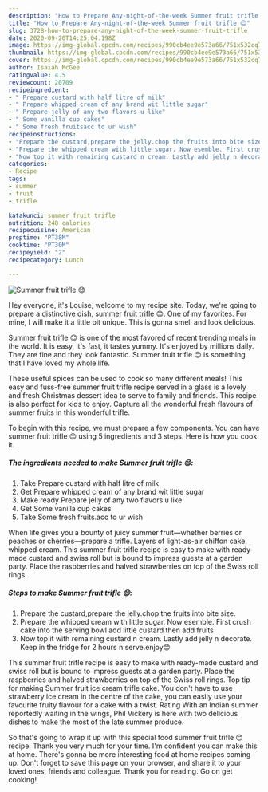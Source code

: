 ```yaml
---
description: "How to Prepare Any-night-of-the-week Summer fruit trifle 😊"
title: "How to Prepare Any-night-of-the-week Summer fruit trifle 😊"
slug: 3728-how-to-prepare-any-night-of-the-week-summer-fruit-trifle
date: 2020-09-20T14:25:04.198Z
image: https://img-global.cpcdn.com/recipes/990cb4ee9e573a66/751x532cq70/summer-fruit-trifle-😊-recipe-main-photo.jpg
thumbnail: https://img-global.cpcdn.com/recipes/990cb4ee9e573a66/751x532cq70/summer-fruit-trifle-😊-recipe-main-photo.jpg
cover: https://img-global.cpcdn.com/recipes/990cb4ee9e573a66/751x532cq70/summer-fruit-trifle-😊-recipe-main-photo.jpg
author: Isaiah McGee
ratingvalue: 4.5
reviewcount: 20709
recipeingredient:
- " Prepare custard with half litre of milk"
- " Prepare whipped cream of any brand wit little sugar"
- " Prepare jelly of any two flavors u like"
- " Some vanilla cup cakes"
- " Some fresh fruitsacc to ur wish"
recipeinstructions:
- "Prepare the custard,prepare the jelly.chop the fruits into bite size."
- "Prepare the whipped cream with little sugar. Now esemble. First crush cake into the serving bowl add little custard then add fruits"
- "Now top it with remaining custard n cream. Lastly add jelly n decorate. Keep in the fridge for 2 hours n serve.enjoy😊"
categories:
- Recipe
tags:
- summer
- fruit
- trifle

katakunci: summer fruit trifle 
nutrition: 248 calories
recipecuisine: American
preptime: "PT38M"
cooktime: "PT30M"
recipeyield: "2"
recipecategory: Lunch

---
```



![Summer fruit trifle 😊](https://img-global.cpcdn.com/recipes/990cb4ee9e573a66/751x532cq70/summer-fruit-trifle-😊-recipe-main-photo.jpg)

Hey everyone, it's Louise, welcome to my recipe site. Today, we're going to prepare a distinctive dish, summer fruit trifle 😊. One of my favorites. For mine, I will make it a little bit unique. This is gonna smell and look delicious.

Summer fruit trifle 😊 is one of the most favored of recent trending meals in the world. It is easy, it's fast, it tastes yummy. It's enjoyed by millions daily. They are fine and they look fantastic. Summer fruit trifle 😊 is something that I have loved my whole life.

These useful spices can be used to cook so many different meals! This easy and fuss-free summer fruit trifle recipe served in a glass is a lovely and fresh Christmas dessert idea to serve to family and friends. This recipe is also perfect for kids to enjoy. Capture all the wonderful fresh flavours of summer fruits in this wonderful trifle.


To begin with this recipe, we must prepare a few components. You can have summer fruit trifle 😊 using 5 ingredients and 3 steps. Here is how you cook it.

<!--inarticleads1-->

##### The ingredients needed to make Summer fruit trifle 😊:

1. Take  Prepare custard with half litre of milk
1. Get  Prepare whipped cream of any brand wit little sugar
1. Make ready  Prepare jelly of any two flavors u like
1. Get  Some vanilla cup cakes
1. Take  Some fresh fruits.acc to ur wish


When life gives you a bounty of juicy summer fruit—whether berries or peaches or cherries—prepare a trifle. Layers of light-as-air chiffon cake, whipped cream. This summer fruit trifle recipe is easy to make with ready-made custard and swiss roll but is bound to impress guests at a garden party. Place the raspberries and halved strawberries on top of the Swiss roll rings. 

<!--inarticleads2-->

##### Steps to make Summer fruit trifle 😊:

1. Prepare the custard,prepare the jelly.chop the fruits into bite size.
1. Prepare the whipped cream with little sugar. Now esemble. First crush cake into the serving bowl add little custard then add fruits
1. Now top it with remaining custard n cream. Lastly add jelly n decorate. Keep in the fridge for 2 hours n serve.enjoy😊


This summer fruit trifle recipe is easy to make with ready-made custard and swiss roll but is bound to impress guests at a garden party. Place the raspberries and halved strawberries on top of the Swiss roll rings. Top tip for making Summer fruit ice cream trifle cake. You don&#39;t have to use strawberry ice cream in the centre of the cake, you can easily use your favourite fruity flavour for a cake with a twist. Rating With an Indian summer reportedly waiting in the wings, Phil Vickery is here with two delicious dishes to make the most of the late summer produce. 

So that's going to wrap it up with this special food summer fruit trifle 😊 recipe. Thank you very much for your time. I'm confident you can make this at home. There's gonna be more interesting food at home recipes coming up. Don't forget to save this page on your browser, and share it to your loved ones, friends and colleague. Thank you for reading. Go on get cooking!
